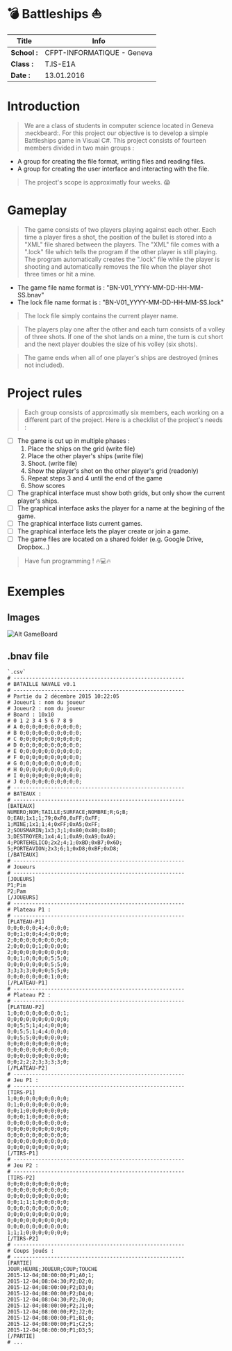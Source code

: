 # :bomb: Battleships :boat:

| Title      |  Info                      |
|------------|----------------------------|
|**School :**| CFPT-INFORMATIQUE - Geneva |
|**Class :** | T.IS-E1A                   |
|**Date :**  | 13.01.2016                 |


# Introduction
> We are a class of students in computer science located in Geneva :neckbeard:. For this project our objective is to develop
a simple Battleships game in Visual C#. This project consists of fourteen members divided in two main groups :
  - A group for creating the file format, writing files and reading files.
  - A group for creating the user interface and interacting with the file.

> The project's scope is approximatly four weeks. :scream:

# Gameplay
> The game consists of two players playing against each other. Each time a player fires a shot,
the position of the bullet is stored into a "XML" file shared between the players. The "XML" file
comes with a ".lock" file which tells the program if the other player is still playing.
The program automatically creates the ".lock" file while the player is shooting and automatically
removes the file when the player shot three times or hit a mine.
  - The game file name format is : "BN-V01_YYYY-MM-DD-HH-MM-SS.bnav"
  - The lock file name format is : "BN-V01_YYYY-MM-DD-HH-MM-SS.lock"

> The lock file simply contains the current player name.

> The players play one after the other and each turn consists of a volley of three shots. If one of the 
shot lands on a mine, the turn is cut short and the next player doubles the size of his volley (six shots).

> The game ends when all of one player's ships are destroyed (mines not included).

# Project rules
> Each group consists of approximatly six members, each working on a different part of the project.
Here is a checklist of the project's needs :
  - [ ] The game is cut up in multiple phases :
    1. Place the ships on the grid (write file)
    2. Place the other player's ships (write file)
    3. Shoot. (write file)
    4. Show the player's shot on the other player's grid (readonly)
    5. Repeat steps 3 and 4 until the end of the game
    6. Show scores
  - [ ] The graphical interface must show both grids, but only show the current player's ships.
  - [ ] The graphical interface asks the player for a name at the begining of the game.
  - [ ] The graphical interface lists current games.
  - [ ] The graphical interface lets the player create or join a game.
  - [ ] The game files are located on a shared folder (e.g. Google Drive, Dropbox...)

> Have fun programming ! :fire::computer::fire:

# Exemples 
## Images
![Alt GameBoard](http://i.imgur.com/c5AWbqG.png?1)
## .bnav file

    `.csv`
    # -------------------------------------------------------
    # BATAILLE NAVALE v0.1
    # -------------------------------------------------------
    # Partie du 2 décembre 2015 10:22:05
    # Joueur1 : nom du joueur
    # Joueur2 : nom du joueur
    # Board : 10x10
    # 0 1 2 3 4 5 6 7 8 9
    # A 0;0;0;0;0;0;0;0;0;0;
    # B 0;0;0;0;0;0;0;0;0;0;
    # C 0;0;0;0;0;0;0;0;0;0;
    # D 0;0;0;0;0;0;0;0;0;0;
    # E 0;0;0;0;0;0;0;0;0;0;
    # F 0;0;0;0;0;0;0;0;0;0;
    # G 0;0;0;0;0;0;0;0;0;0;
    # H 0;0;0;0;0;0;0;0;0;0;
    # I 0;0;0;0;0;0;0;0;0;0;
    # J 0;0;0;0;0;0;0;0;0;0;
    # -------------------------------------------------------
    # BATEAUX : 
    # -------------------------------------------------------
    [BATEAUX]
    NUMERO;NOM;TAILLE;SURFACE;NOMBRE;R;G;B;
    0;EAU;1x1;1;79;0xF0,0xFF;0xFF;
    1;MINE;1x1;1;4;0xFF;0xA5;0xFF;
    2;SOUSMARIN;1x3;3;1;0x80;0x80;0x80;
    3;DESTROYER;1x4;4;1;0xA9;0xA9;0xA9;
    4;PORTEHELICO;2x2;4;1;0xBD;0xB7;0x6D;
    5;PORTEAVION;2x3;6;1;0xD8;0xBF;0xD8;
    [/BATEAUX]
    # -------------------------------------------------------
    # Joueurs
    # -------------------------------------------------------
    [JOUEURS]
    P1;Pim
    P2;Pam
    [/JOUEURS]
    # -------------------------------------------------------
    # Plateau P1 : 
    # -------------------------------------------------------
    [PLATEAU-P1]
    0;0;0;0;0;4;4;0;0;0;
    0;0;1;0;0;4;4;0;0;0;
    2;0;0;0;0;0;0;0;0;0;
    2;0;0;0;0;1;0;0;0;0;
    2;0;0;0;0;0;0;0;0;0;
    0;0;1;0;0;0;0;5;5;0;
    0;0;0;0;0;0;0;5;5;0;
    3;3;3;3;0;0;0;5;5;0;
    0;0;0;0;0;0;0;1;0;0;
    [/PLATEAU-P1]
    # -------------------------------------------------------
    # Plateau P2 : 
    # -------------------------------------------------------
    [PLATEAU-P2]
    1;0;0;0;0;0;0;0;0;1;
    0;0;0;0;0;0;0;0;0;0;
    0;0;5;5;1;4;4;0;0;0;
    0;0;5;5;1;4;4;0;0;0;
    0;0;5;5;0;0;0;0;0;0;
    0;0;0;0;0;0;0;0;0;0;
    0;0;0;0;0;0;0;0;0;0;
    0;0;0;0;0;0;0;0;0;0;
    0;0;2;2;2;3;3;3;3;0;
    [/PLATEAU-P2]
    # -------------------------------------------------------
    # Jeu P1 : 
    # -------------------------------------------------------
    [TIRS-P1]
    1;0;0;0;0;0;0;0;0;0;
    0;1;0;0;0;0;0;0;0;0;
    0;0;1;0;0;0;0;0;0;0;
    0;0;0;1;0;0;0;0;0;0;
    0;0;0;0;0;0;0;0;0;0;
    0;0;0;0;0;0;0;0;0;0;
    0;0;0;0;0;0;0;0;0;0;
    0;0;0;0;0;0;0;0;0;0;
    0;0;0;0;0;0;0;0;0;0;
    [/TIRS-P1]
    # -------------------------------------------------------
    # Jeu P2 : 
    # -------------------------------------------------------
    [TIRS-P2]
    0;0;0;0;0;0;0;0;0;0;
    0;0;0;0;0;0;0;0;0;0;
    0;0;0;0;0;0;0;0;0;0;
    0;0;1;1;1;0;0;0;0;0;
    0;0;0;0;0;0;0;0;0;0;
    0;0;0;0;0;0;0;0;0;0;
    0;0;0;0;0;0;0;0;0;0;
    0;0;0;0;0;0;0;0;0;0;
    1;1;1;0;0;0;0;0;0;0;
    [/TIRS-P2]
    # -------------------------------------------------------
    # Coups joués :
    # -------------------------------------------------------
    [PARTIE]
    JOUR;HEURE;JOUEUR;COUP;TOUCHE
    2015-12-04;08:00:00;P1;A0;1;
    2015-12-04;08:04:30;P2;D2;0;
    2015-12-04;08:00:00;P2;D3;0;
    2015-12-04;08:00:00;P2;D4;0;
    2015-12-04;08:04:30;P2;J0;0;
    2015-12-04;08:00:00;P2;J1;0;
    2015-12-04;08:00:00;P2;J2;0;
    2015-12-04;08:00:00;P1;B1;0;
    2015-12-04;08:00:00;P1;C2;5;
    2015-12-04;08:00:00;P1;D3;5;
    [/PARTIE]
    # ...

